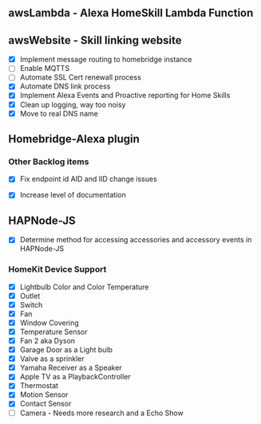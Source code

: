 ## awsLambda - Alexa HomeSkill Lambda Function

## awsWebsite - Skill linking website

* [x] Implement message routing to homebridge instance
* [ ] Enable MQTTS
* [ ] Automate SSL Cert renewall process
* [x] Automate DNS link process
* [x] Implement Alexa Events and Proactive reporting for Home Skills
* [x] Clean up logging, way too noisy
* [x] Move to real DNS name

## Homebridge-Alexa plugin


### Other Backlog items

* [x] Fix endpoint id AID and IID change issues
* [x] Increase level of documentation


## HAPNode-JS

* [x] Determine method for accessing accessories and accessory events in HAPNode-JS

### HomeKit Device Support

* [x] Lightbulb Color and Color Temperature
* [x] Outlet
* [x] Switch
* [x] Fan
* [x] Window Covering
* [x] Temperature Sensor
* [x] Fan 2 aka Dyson
* [x] Garage Door as a Light bulb
* [x] Valve as a sprinkler
* [x] Yamaha Receiver as a Speaker
* [x] Apple TV as a PlaybackController
* [x] Thermostat
* [x] Motion Sensor
* [x] Contact Sensor
* [ ] Camera - Needs more research and a Echo Show
